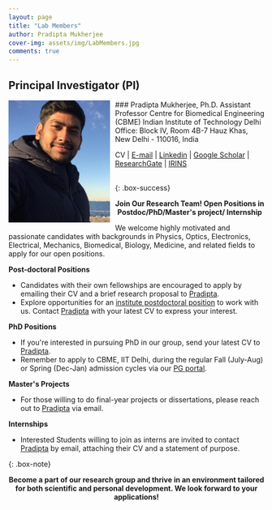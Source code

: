 ```yaml
---
layout: page
title: "Lab Members"
author: Pradipta Mukherjee
cover-img: assets/img/LabMembers.jpg
comments: true
---
```


## Principal Investigator (PI)

<img style="float: left; margin:0 10px 10px 0" src="/images/Headshot_Mukherjee.jpg" width="200"/>
### Pradipta Mukherjee, Ph.D.   
Assistant Professor   
Centre for Biomedical Engineering (CBME)   
Indian Institute of Technology Delhi   
Office: Block IV, Room 4B-7   
Hauz Khas, New Delhi - 110016, India
  
CV | [E-mail](mailto:pmukherjee@cbme.iitd.ac.in) |  [Linkedin](https://www.linkedin.com/in/pmukherjee-iitd/) | [Google Scholar](https://scholar.google.co.jp/citations?hl=en&user=MUwLzbEAAAAJ&view_op=list_works) | [ResearchGate](https://www.researchgate.net/profile/Pradipta-Mukherjee) | [IRINS](https://iitd.irins.org/profile/508557)
<br/>
<br/>

{: .box-success}
<center> <b>Join Our Research Team! Open Positions in Postdoc/PhD/Master's project/ Internship</b></center>
  

We welcome highly motivated and passionate candidates with backgrounds in Physics, Optics, Electronics, Electrical, Mechanics, Biomedical, Biology, Medicine, and related fields to apply for our open positions.

**Post-doctoral Positions**
- Candidates with their own fellowships are encouraged to apply by emailing their CV and a brief research proposal to [Pradipta](mailto:pmukherjee@cbme.iitd.ac.in).
- Explore opportunities for an [institute postdoctoral position](https://home.iitd.ac.in/jobs-iitd/) to work with us. Contact [Pradipta](mailto:pmukherjee@cbme.iitd.ac.in) with your latest CV to express your interest.

**PhD Positions**
- If you're interested in pursuing PhD in our group, send your latest CV to [Pradipta](mailto:pmukherjee@cbme.iitd.ac.in).
- Remember to apply to CBME, IIT Delhi, during the regular Fall (July-Aug) or Spring (Dec-Jan) admission cycles via our [PG portal](https://ecampus.iitd.ac.in/PGADM/login).

**Master's Projects**
- For those willing to do final-year projects or dissertations, please reach out to [Pradipta](mailto:pmukherjee@cbme.iitd.ac.in) via email.

**Internships**
- Interested Students willing to join as interns are invited to contact [Pradipta](mailto:pmukherjee@cbme.iitd.ac.in) by email, attaching their CV and a statement of purpose.

{: .box-note}
<center> <b>Become a part of our research group and thrive in an environment tailored for both scientific and personal development. We look forward to your applications!</b></center>
